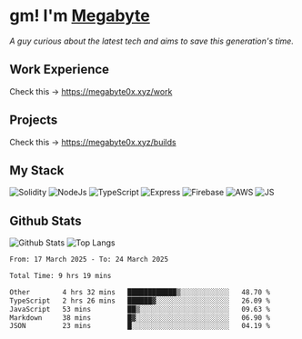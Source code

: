 # gm! I'm [Megabyte](https://megabyte0x.xyz/)

*A guy curious about the latest tech and aims to save this generation's time.*

## Work Experience

Check this -> https://megabyte0x.xyz/work

## Projects

Check this -> https://megabyte0x.xyz/builds

## My Stack

![Solidity](https://img.shields.io/badge/solidity-grey?style=for-the-badge&logo=solidity&logoColor=Green)
![NodeJs](https://img.shields.io/badge/NODE_JS-grey?style=for-the-badge&logo=nodedotjs&logoColor=Green)
![TypeScript](https://img.shields.io/badge/TS-grey?style=for-the-badge&logo=typescript&logoColor=Green)
![Express](https://img.shields.io/badge/EXPRESS-grey?style=for-the-badge&logo=EXPRESS&logoColor=Green)
![Firebase](https://img.shields.io/badge/EXPRESS-grey?style=for-the-badge&logo=EXPRESS&logoColor=Green)
![AWS](https://img.shields.io/badge/AWS-grey?style=for-the-badge&logo=amazonaws&logoColor=Yellow)
![JS](https://img.shields.io/badge/JS-grey?style=for-the-badge&logo=javascript&logoColor=Green)

## Github Stats

![Github Stats](https://github-readme-stats.vercel.app/api?username=megabyte0x&show_icons=true&theme=dark&hide_border=true&bg_color=0D1117) ![Top Langs](https://github-readme-stats.vercel.app/api/top-langs/?username=megabyte0x&layout=compact&theme=dark)

<!--START_SECTION:waka-->

```txt
From: 17 March 2025 - To: 24 March 2025

Total Time: 9 hrs 19 mins

Other        4 hrs 32 mins   ████████████▒░░░░░░░░░░░░   48.70 %
TypeScript   2 hrs 26 mins   ██████▓░░░░░░░░░░░░░░░░░░   26.09 %
JavaScript   53 mins         ██▒░░░░░░░░░░░░░░░░░░░░░░   09.63 %
Markdown     38 mins         █▓░░░░░░░░░░░░░░░░░░░░░░░   06.90 %
JSON         23 mins         █░░░░░░░░░░░░░░░░░░░░░░░░   04.19 %
```

<!--END_SECTION:waka-->


